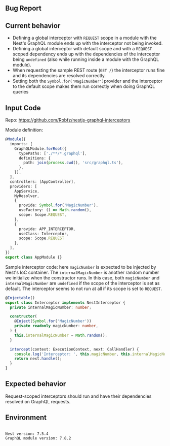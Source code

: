 ## Bug Report

## Current behavior
- Defining a global interceptor with `REQUEST` scope in a module with the Nest's GraphQL module ends up with the interceptor not being invoked.
- Defining a global interceptor with default scope and with a `REQUEST` scoped dependency ends up with the dependencies of the interceptor being `undefined` (also while running inside a module with the GraphQL module).
- When requesting the sample REST route (`GET /`) the interceptor runs fine and its dependencies are resolved correctly.
- Setting both the `Symbol.for('MagicNumber')`provider and the interceptor to the default scope makes them run correctly when doing GraphQL queries

## Input Code
<!-- REPL or Repo link if applicable: -->
Repo: https://github.com/Robfz/nestjs-graphql-interceptors

Module definition:

```ts
@Module({
  imports: [
    GraphQLModule.forRoot({
      typePaths: ['./**/*.graphql'],
      definitions: {
        path: join(process.cwd(), 'src/graphql.ts'),
      },
    }),
  ],
  controllers: [AppController],
  providers: [
    AppService,
    MyResolver,
    {
      provide: Symbol.for('MagicNumber'),
      useFactory: () => Math.random(),
      scope: Scope.REQUEST,
    },
    {
      provide: APP_INTERCEPTOR,
      useClass: Interceptor,
      scope: Scope.REQUEST
    },
  ],
})
export class AppModule {}
```

Sample interceptor code: here `magicNumber` is expected to be injected by Nest's IoC container. The `internalMagicNumber` is another random number we initialize when the constructor runs. In this case, both `magicNumber` and `internalMagicNumber` are `undefined` if the scope of the interceptor is set as default. The interceptor seems to not run at all if its scope is set to `REQUEST`.

```ts
@Injectable()
export class Interceptor implements NestInterceptor {
  private internalMagicNumber: number;

  constructor(
    @Inject(Symbol.for('MagicNumber'))
    private readonly magicNumber: number,
  ) {
    this.internalMagicNumber = Math.random();
  }

  intercept(context: ExecutionContext, next: CallHandler) {
    console.log('Interceptor: ', this.magicNumber, this.internalMagicNumber);
    return next.handle();
  }
}
```

## Expected behavior
Request-scoped interceptors should run and have their dependencies resolved on GraphQL requests.

## Environment

<pre><code>
Nest version: 7.5.4
GraphQL module version: 7.8.2
</code></pre>